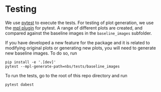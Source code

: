 # Testing

We use [pytest](https://docs.pytest.org/en/latest) to execute the tests. For testing of plot generation, we use the [mpl plugin](https://github.com/matplotlib/pytest-mpl) for pytest. A range of different plots are created, and compared against the baseline images in the `baseline_images` subfolder.

If you have developed a new feature for the package and it is related to modifying original plots or generating new plots, you will need to generate new baseline images. To do so, run 
```shell
pip install -e '.[dev]'
pytest --mpl-generate-path=nbs/tests/baseline_images
```

To run the tests, go to the root of this repo directory and run 
```shell
pytest dabest
```